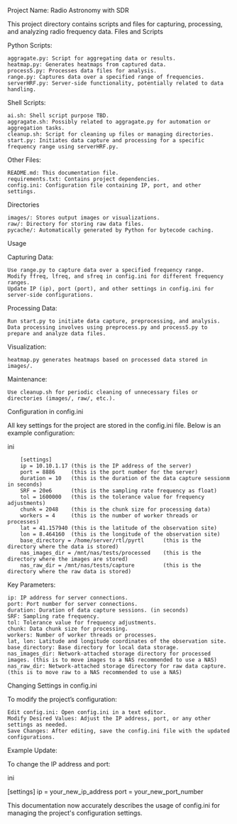 Project Name: Radio Astronomy with SDR

This project directory contains scripts and files for capturing, processing, and analyzing radio frequency data.
Files and Scripts

Python Scripts:

    aggragate.py: Script for aggregating data or results.
    heatmap.py: Generates heatmaps from captured data.
    process5.py: Processes data files for analysis.
    range.py: Captures data over a specified range of frequencies.
    serverHRF.py: Server-side functionality, potentially related to data handling.

Shell Scripts:

    ai.sh: Shell script purpose TBD.
    aggragate.sh: Possibly related to aggragate.py for automation or aggregation tasks.
    cleanup.sh: Script for cleaning up files or managing directories.
    start.py: Initiates data capture and processing for a specific frequency range using serverHRF.py.

Other Files:

    README.md: This documentation file.
    requirements.txt: Contains project dependencies.
    config.ini: Configuration file containing IP, port, and other settings.

Directories

    images/: Stores output images or visualizations.
    raw/: Directory for storing raw data files.
    pycache/: Automatically generated by Python for bytecode caching.

Usage

Capturing Data:

    Use range.py to capture data over a specified frequency range.
    Modify ffreq, lfreq, and sfreq in config.ini for different frequency ranges.
    Update IP (ip), port (port), and other settings in config.ini for server-side configurations.

Processing Data:

    Run start.py to initiate data capture, preprocessing, and analysis.
    Data processing involves using preprocess.py and process5.py to prepare and analyze data files.

Visualization:

    heatmap.py generates heatmaps based on processed data stored in images/.

Maintenance:

    Use cleanup.sh for periodic cleaning of unnecessary files or directories (images/, raw/, etc.).

Configuration in config.ini

All key settings for the project are stored in the config.ini file. Below is an example configuration:

ini

        [settings]
        ip = 10.10.1.17 (this is the IP address of the server)
        port = 8886     (this is the port number for the server)
        duration = 10   (this is the duration of the data capture sessionm in seconds)
        SRF = 20e6      (this is the sampling rate frequency as float)
        tol = 1600000   (this is the tolerance value for frequency adjustments)
        chunk = 2048    (this is the chunk size for processing data)
        workers = 4     (this is the number of worker threads or processes)
        lat = 41.157940 (this is the latitude of the observation site)
        lon = 8.464160  (this is the longitude of the observation site)
        base_directory = /home/server/rtl/pyrtl      (this is the directory where the data is stored)
        nas_images_dir = /mnt/nas/tests/processed    (this is the directory where the images are stored)
        nas_raw_dir = /mnt/nas/tests/capture         (this is the directory where the raw data is stored)

Key Parameters:

    ip: IP address for server connections.
    port: Port number for server connections.
    duration: Duration of data capture sessions. (in seconds)
    SRF: Sampling rate frequency. 
    tol: Tolerance value for frequency adjustments.
    chunk: Data chunk size for processing.
    workers: Number of worker threads or processes. 
    lat, lon: Latitude and longitude coordinates of the observation site.
    base_directory: Base directory for local data storage.
    nas_images_dir: Network-attached storage directory for processed images. (this is to move images to a NAS recommended to use a NAS)
    nas_raw_dir: Network-attached storage directory for raw data capture. (this is to move raw to a NAS recommended to use a NAS)

Changing Settings in config.ini

To modify the project’s configuration:

    Edit config.ini: Open config.ini in a text editor.
    Modify Desired Values: Adjust the IP address, port, or any other settings as needed.
    Save Changes: After editing, save the config.ini file with the updated configurations.

Example Update:

To change the IP address and port:

ini

[settings]
ip = your_new_ip_address
port = your_new_port_number


This documentation now accurately describes the usage of config.ini for managing the project's configuration settings.
